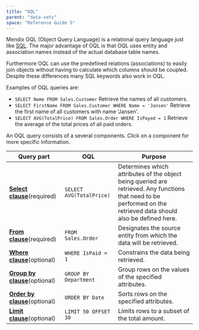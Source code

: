 ```yaml
---
title: "OQL"
parent: "data-sets"
space: "Reference Guide 5"
---
```



Mendix OQL (Object Query Language) is a relational query language just like [SQL](http://en.wikipedia.org/wiki/Sql). The major advantage of OQL is that OQL uses entity and association names instead of the actual database table names.

Furthermore OQL can use the predefined relations (associations) to easily join objects without having to calculate which columns should be coupled. Despite these differences many SQL keywords also work in OQL.

Examples of OQL queries are:

*   `SELECT Name FROM Sales.Customer`
    Retrieve the names of all customers.
*   `SELECT FirstName FROM Sales.Customer WHERE Name = 'Jansen'`
    Retrieve the first name of all customers with name 'Jansen'.
*   `SELECT AVG(TotalPrice) FROM Sales.Order WHERE IsPayed = 1`
    Retrieve the average of the total prices of all paid orders.

An OQL query consists of a several components. Click on a component for more specific information.

Query part                                           | OQL                      | Purpose
---------------------------------------------------- | ------------------------ | -----------------------------------------------------------------------------------------------------------------------------------------------------------------
**[Select clause](oql-select-clause)**(required)     | `SELECT AVG(TotalPrice)` | Determines which attributes of the object being queried are retrieved. Any functions that need to be performed on the retrieved data should also be defined here.
**[From clause](oql-from-clause)**(required)         | `FROM Sales.Order`       | Designates the source entity from which the data will be retrieved.
**[Where clause](oql-where-clause)**(optional)       | `WHERE IsPaid = 1`       | Constrains the data being retrieved.
**[Group by clause](oql-group-by-clause)**(optional) | `GROUP BY Department`    | Group rows on the values of the specified attributes.
**[Order by clause](oql-order-by-clause)**(optional) | `ORDER BY Date`          | Sorts rows on the specified attributes.
**[Limit clause](oql-limit-clause)**(optional)       | `LIMIT 50 OFFSET 30`     | Limits rows to a subset of the total amount.
